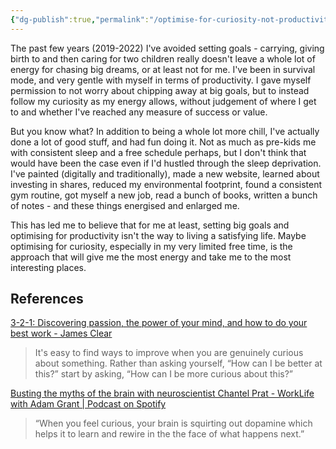 ```yaml
---
{"dg-publish":true,"permalink":"/optimise-for-curiosity-not-productivity/","title":"Optimise for curiousity, not productivity","tags":["systems"],"noteIcon":"","created":"2023-01-03"}
---
```



The past few years (2019-2022) I've avoided setting goals - carrying, giving birth to and then caring for two children really doesn't leave a whole lot of energy for chasing big dreams, or at least not for me. I've been in survival mode, and very gentle with myself in terms of productivity. I gave myself permission to not worry about chipping away at big goals, but to instead follow my curiosity as my energy allows, without judgement of where I get to and whether I've reached any measure of success or value.

But you know what? In addition to being a whole lot more chill, I've actually done a lot of good stuff, and had fun doing it. Not as much as pre-kids me with consistent sleep and a free schedule perhaps, but I don't think that would have been the case even if I'd hustled through the sleep deprivation. I've painted (digitally and traditionally), made a new website, learned about investing in shares, reduced my environmental footprint, found a consistent gym routine, got myself a new job, read a bunch of books, written a bunch of notes - and these things energised and enlarged me.

This has led me to believe that for me at least, setting big goals and optimising for productivity isn't the way to living a satisfying life. Maybe optimising for curiosity, especially in my very limited free time, is the approach that will give me the most energy and take me to the most interesting places.

## References
[3-2-1: Discovering passion, the power of your mind, and how to do your best work - James Clear](https://jamesclear.com/3-2-1/july-6-2023)

> It's easy to find ways to improve when you are genuinely curious about something. Rather than asking yourself, “How can I be better at this?” start by asking, “How can I be more curious about this?”

[Busting the myths of the brain with neuroscientist Chantel Prat - WorkLife with Adam Grant | Podcast on Spotify](https://open.spotify.com/episode/00pEM2tLIiVo6yYSgjFBpQ?si=kBJ54QCfRzyc0y8ASwbrWg&context=spotify%3Acollection%3Apodcasts%3Aepisodes&nd=1)

>“When you feel curious, your brain is squirting out dopamine which helps it to learn and rewire in the the face of what happens next.”